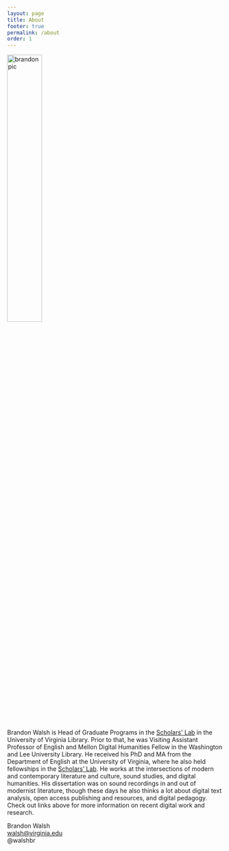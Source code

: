 ```yaml
---
layout: page
title: About
footer: true
permalink: /about
order: 1
---
```


<img class="right" width="40%" src="{{ root_url }}/assets/images/new_me.jpg" title="Brandon Walsh" alt="brandon pic">

Brandon Walsh is Head of Graduate Programs in the <a href="http://scholarslab.org">Scholars' Lab</a> in the University of Virginia Library. Prior to that, he was Visiting Assistant Professor of English and Mellon Digital Humanities Fellow in the Washington and Lee University Library. He received his PhD and MA from the Department of English at the University of Virginia, where he also held fellowships in the <a href="http://scholarslab.org">Scholars’ Lab</a>. He works at the intersections of modern and contemporary literature and culture, sound studies, and digital humanities. His dissertation was on sound recordings in and out of modernist literature, though these days he also thinks a lot about digital text analysis, open access publishing and resources, and digital pedagogy. Check out links above for more information on recent digital work and research.


Brandon Walsh  
walsh@virginia.edu<br>
@walshbr   
